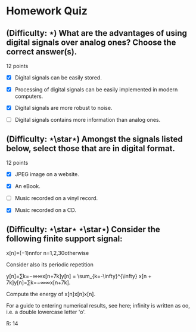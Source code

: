 # Homework Quiz

## (Difficulty: ⋆) What are the advantages of using digital signals over analog ones? Choose the correct answer(s).
12 points

- [X] Digital signals can be easily stored.

- [X] Processing of digital signals can be easily implemented in modern computers.

- [X] Digital signals are more robust to noise.

- [ ] Digital signals contains more information than analog ones.

## (Difficulty: ⋆\star⋆) Amongst the signals listed below, select those that are in digital format.
12 points

- [X] JPEG image on a website.

- [X] An eBook. 

- [ ] Music recorded on a vinyl record.

- [X] Music recorded on a CD.

## (Difficulty: ⋆\star⋆ ⋆\star⋆) Consider the following finite support signal: 

x[n]=(−1)nnfor n=1,2,30otherwise

Consider also its periodic repetition 

y[n]=∑k=−∞∞x[n+7k]y[n] = \sum_{k=-\infty}^{\infty} x[n + 7k]y[n]=∑k=−∞∞​x[n+7k].

Compute the energy of x[n]x[n]x[n]. 

For a guide to entering numerical results, see here; infinity is written as oo, i.e. a double lowercase letter 'o'.

R: 14

